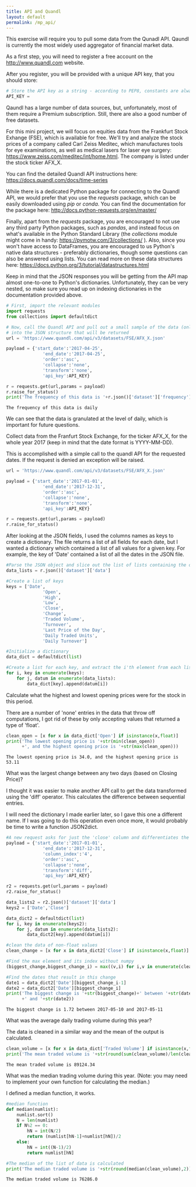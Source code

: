```yaml
---
title: API and Quandl
layout: default
permalink: /mp_api/
---
```

This exercise will require you to pull some data from the Qunadl API. Qaundl is currently the most widely used aggregator of financial market data.

As a first step, you will need to register a free account on the http://www.quandl.com website.

After you register, you will be provided with a unique API key, that you should store:


```python
# Store the API key as a string - according to PEP8, constants are always named in all upper case
API_KEY = 
```

Qaundl has a large number of data sources, but, unfortunately, most of them require a Premium subscription. Still, there are also a good number of free datasets.

For this mini project, we will focus on equities data from the Frankfurt Stock Exhange (FSE), which is available for free. We'll try and analyze the stock prices of a company called Carl Zeiss Meditec, which manufactures tools for eye examinations, as well as medical lasers for laser eye surgery: https://www.zeiss.com/meditec/int/home.html. The company is listed under the stock ticker AFX_X.

You can find the detailed Quandl API instructions here: https://docs.quandl.com/docs/time-series

While there is a dedicated Python package for connecting to the Quandl API, we would prefer that you use the *requests* package, which can be easily downloaded using *pip* or *conda*. You can find the documentation for the package here: http://docs.python-requests.org/en/master/ 

Finally, apart from the *requests* package, you are encouraged to not use any third party Python packages, such as *pandas*, and instead focus on what's available in the Python Standard Library (the *collections* module might come in handy: https://pymotw.com/3/collections/ ).
Also, since you won't have access to DataFrames, you are encouraged to us Python's native data structures - preferably dictionaries, though some questions can also be answered using lists.
You can read more on these data structures here: https://docs.python.org/3/tutorial/datastructures.html

Keep in mind that the JSON responses you will be getting from the API map almost one-to-one to Python's dictionaries. Unfortunately, they can be very nested, so make sure you read up on indexing dictionaries in the documentation provided above.


```python
# First, import the relevant modules
import requests
from collections import defaultdict
```


```python
# Now, call the Quandl API and pull out a small sample of the data (only one day) to get a glimpse
# into the JSON structure that will be returned
url = 'https://www.quandl.com/api/v3/datasets/FSE/AFX_X.json'

payload = {'start_date':'2017-04-25',
              'end_date':'2017-04-25',
              'order':'asc',
              'collapse':'none',
              'transform':'none',
              'api_key':API_KEY}

r = requests.get(url,params = payload)
r.raise_for_status()
print('The frequency of this data is '+r.json()['dataset']['frequency'])
```

    The frequency of this data is daily


We can see that the data is granulated at the level of daily, which is important for future questions.

Collect data from the Franfurt Stock Exchange, for the ticker AFX_X, for the whole year 2017 (keep in mind that the date format is YYYY-MM-DD).

This is accomplished with a simple call to the quandl API for the requested dates. If the request is denied an exception will be raised.


```python
url = 'https://www.quandl.com/api/v3/datasets/FSE/AFX_X.json'

payload = {'start_date':'2017-01-01',
              'end_date':'2017-12-31',
              'order':'asc',
              'collapse':'none',
              'transform':'none',
              'api_key':API_KEY}

r = requests.get(url,params = payload)
r.raise_for_status()
```

After looking at the JSON fields, I used the columns names as keys to create a dictionary. The file returns a list of all fields for each date, but I wanted a dictionary which contained a list of all values for a given key. For example, the key of 'Date' contained a list of all the dates in the JSON file.


```python
#Parse the JSON object and slice out the list of lists containing the data.
data_lists = r.json()['dataset']['data']

#Create a list of keys
keys = ['Date',
              'Open',
              'High',
              'Low',
              'Close',
              'Change',
              'Traded Volume',
              'Turnover',
              'Last Price of the Day',
              'Daily Traded Units',
              'Daily Turnover']

#Initialize a dictionary
data_dict = defaultdict(list)

#Create a list for each key, and extract the i'th element from each list
for i, key in enumerate(keys):
    for j, datum in enumerate(data_lists):
        data_dict[key].append(datum[i])
```

Calculate what the highest and lowest opening prices were for the stock in this period.

There are a number of 'none' entries in the data that throw off computations, I got rid of these by only accepting values that returned a type of 'float'.


```python
clean_open = [x for x in data_dict['Open'] if isinstance(x,float)]
print('The lowest opening price is '+str(min(clean_open))
      +', and the highest opening price is '+str(max(clean_open)))
```

    The lowest opening price is 34.0, and the highest opening price is 53.11


What was the largest change between any two days (based on Closing Price)?

I thought it was easier to make another API call to get the data transformed using the 'diff' operator. This calculates the difference between sequential entries. 

I will need the dictionary I made earlier later, so I gave this one a different name. If I was going to do this operation even once more, it would probably be time to write a function JSON2dict.


```python
#A new request asks for just the 'close' column and differentiates the data.
payload = {'start_date':'2017-01-01',
              'end_date':'2017-12-31',
              'column_index':'4',
              'order':'asc',
              'collapse':'none',
              'transform':'diff',
              'api_key':API_KEY}

r2 = requests.get(url,params = payload)
r2.raise_for_status()

data_lists2 = r2.json()['dataset']['data']
keys2 = ['Date','Close']

data_dict2 = defaultdict(list)
for i, key in enumerate(keys2):
    for j, datum in enumerate(data_lists2):
        data_dict2[key].append(datum[i])

#clean the data of non-float values
clean_change = [x for x in data_dict2['Close'] if isinstance(x,float)]

#Find the max element and its index without numpy
(biggest_change,biggest_change_i) = max((v,i) for i,v in enumerate(clean_change))

#Find the dates that result in this change
date1 = data_dict2['Date'][biggest_change_i-1]
date2 = data_dict2['Date'][biggest_change_i]
print('The biggest change is '+str(biggest_change)+' between '+str(date1)
      +' and '+str(date2))
```

    The biggest change is 1.72 between 2017-05-10 and 2017-05-11


What was the average daily trading volume during this year?

The data is cleaned in a similar way and the mean of the output is calculated.


```python
clean_volume = [x for x in data_dict['Traded Volume'] if isinstance(x,float)]
print('The mean traded volume is '+str(round(sum(clean_volume)/len(clean_volume),2)))
```

    The mean traded volume is 89124.34


What was the median trading volume during this year. (Note: you may need to implement your own function for calculating the median.)

I defined a median function, it works.


```python
#median function
def median(numlist):
    numlist.sort()
    N = len(numlist)
    if N%2 == 0:
        hN = int(N/2)
        return (numlist[hN-1]+numlist[hN])/2
    else:
        hN = int((N-1)/2)
        return numlist[hN]

#The median of the list of data is calculated
print('The median traded volume is '+str(round(median(clean_volume),2)))
```

    The median traded volume is 76286.0



```python

```
